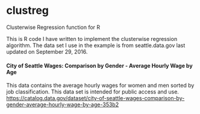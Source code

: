 # clustreg  
Clusterwise Regression function for R  
  
This is R code I have written to implement the clusterwise regression algorithm. The data set I use in the example is from seattle.data.gov last updated on September 29, 2016.  

#### City of Seattle Wages: Comparison by Gender - Average Hourly Wage by Age  
This data contains the average hourly wages for women and men sorted by job classification. This data set is intended for public access and use.  
https://catalog.data.gov/dataset/city-of-seattle-wages-comparison-by-gender-average-hourly-wage-by-age-353b2

